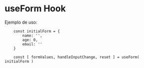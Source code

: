 # useForm Hook

Ejemplo de uso:
```
    const initialForm = {
        name: '',
        age: 0,
        email: ''
    }
    
    const [ formValues, handleInputChange, reset ] = useForm( initialForm )
```
